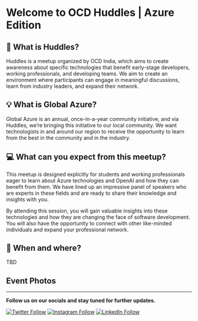 
# Welcome to OCD Huddles | Azure Edition

## 🍁 What is Huddles?

​​​Huddles is a meetup organized by OCD India, which aims to create awareness about specific technologies that benefit early-stage developers, working professionals, and developing teams. We aim to create an environment where participants can engage in meaningful discussions, learn from industry leaders, and expand their network.

## 💡 What is Global Azure?

​​Global Azure is an annual, once-in-a-year community initiative, and via Huddles, we’re bringing this initiative to our local community. We want technologists in and around our region to receive the opportunity to learn from the best in the community and in the industry.

## ​💻 What can you expect from this meetup?

​This meetup is designed explicitly for students and working professionals eager to learn about Azure technologies and OpenAI and how they can benefit from them. We have lined up an impressive panel of speakers who are experts in these fields and are ready to share their knowledge and insights with you.

​By attending this session, you will gain valuable insights into these technologies and how they are changing the face of software development. You will also have the opportunity to connect with other like-minded individuals and expand your professional network.

## 📅 When and where?

TBD

## Event Photos



<!-- ## 🎟️ How to register?

​You can register for the event by visiting our event registration link [here](https://lu.ma/OCD-Huddles-GlobalAzure)

## 📝 Call for Proposals

OCD India is providing an opportunity for speakers to participate in Global Azure 2023. ​We are looking for speakers who can share their knowledge and experience with the community. If you are interested in speaking at this event, please fill out the [Call for Proposals](https://lu.ma/Huddles-CFP2) form. -->
<!-- 
## 📝 Call for Sponsors

​We are looking for sponsors who can help us make this event a success. If you are interested in sponsoring this event, please fill out the [Call for Sponsors](https://lu.ma/Huddles-Sponsor2) form.

## 📝 Call for Volunteers

​We are looking for volunteers who can help us make this event a success. If you are interested in volunteering for this event, please fill out the [Call for Volunteers](https://lu.ma/Huddles-Volunteer2) form.

## 📝 Call for Partners

​We are looking for partners who can help us make this event a success. If you are interested in partnering with us for this event, please fill out the [Call for Partners](https://lu.ma/Huddles-Partner2) form.

## 📝 Call for Media Partners

​We are looking for media partners who can help us make this event a success. If you are interested in partnering with us for this event, please fill out the [Call for Media Partners](https://lu.ma/Huddles-Media2) form.

## 📝 Call for Community Partners

​We are looking for community partners who can help us make this event a success. If you are interested in partnering with us for this event, please fill out the [Call for Community Partners](https://lu.ma/Huddles-Community2) form.

## 📝 Call for Student Partners

​We are looking for student partners who can help us make this event a success. If you are interested in partnering with us for this event, please fill out the [Call for Student Partners](https://lu.ma/Huddles-Student2) form.
 -->

---

**Follow us on our socials and stay tuned for further updates.**

[![Twitter Follow](https://img.shields.io/badge/Twitter-1DA1F2?style=for-the-badge&logo=twitter&logoColor=white)](https://twitter.com/OCD_India)
[![Instagram Follow](https://img.shields.io/badge/Instagram-E4405F?style=for-the-badge&logo=instagram&logoColor=white)](https://www.instagram.com/ocd.india/)
[![LinkedIn Follow](https://img.shields.io/badge/LinkedIn-0077B5?style=for-the-badge&logo=linkedin&logoColor=white)](https://www.linkedin.com/company/ocdindia/)